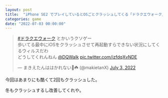 ```yaml
---
layout: post
title:  "iPhone SE2 でプレイしているとOSごとクラッシュしてくる「ドラクエウォーク」"
categories: game
date: "2022-07-03 00:00:00"
---
```


<blockquote class="twitter-tweet tw-align-center"><p lang="ja" dir="ltr"><a href="https://twitter.com/hashtag/%E3%83%89%E3%83%A9%E3%82%AF%E3%82%A8%E3%82%A6%E3%82%A9%E3%83%BC%E3%82%AF?src=hash&amp;ref_src=twsrc%5Etfw">#ドラクエウォーク</a> とかいうクソゲー<br>歩いてる最中にiOSをクラッシュさせて再起動すらできない状況にしてくるウィルスだわ<br>どうしてくれんねん <a href="https://twitter.com/DQWalk?ref_src=twsrc%5Etfw">@DQWalk</a> <a href="https://t.co/izfdqXvNDE">pic.twitter.com/izfdqXvNDE</a></p>&mdash; まきえたんははかれない🥦☘️ (@makietanX) <a href="https://twitter.com/makietanX/status/1543588321976147968?ref_src=twsrc%5Etfw">July 3, 2022</a></blockquote> <script async src="https://platform.twitter.com/widgets.js" charset="utf-8"></script>

今回はあまりにも酷くて2回もクラッシュした。

冬もクラッシュするし改善してくれや。
